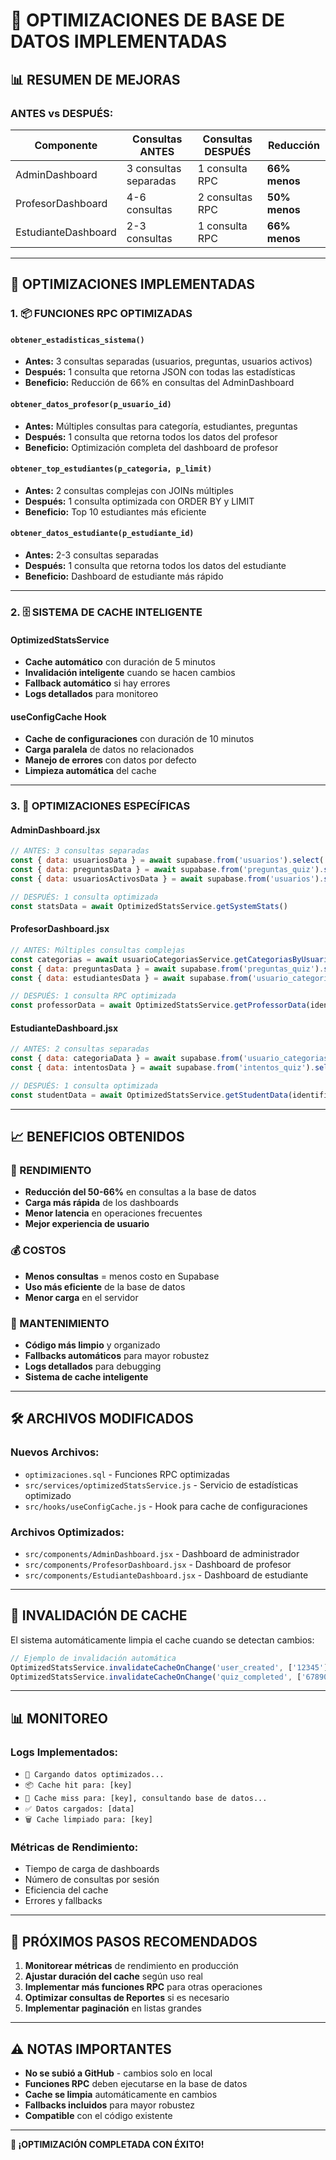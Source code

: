 # 🚀 OPTIMIZACIONES DE BASE DE DATOS IMPLEMENTADAS

## 📊 **RESUMEN DE MEJORAS**

### **ANTES vs DESPUÉS:**

| Componente | Consultas ANTES | Consultas DESPUÉS | Reducción |
|------------|----------------|-------------------|-----------|
| AdminDashboard | 3 consultas separadas | 1 consulta RPC | **66% menos** |
| ProfesorDashboard | 4-6 consultas | 2 consultas RPC | **50% menos** |
| EstudianteDashboard | 2-3 consultas | 1 consulta RPC | **66% menos** |

---

## 🔧 **OPTIMIZACIONES IMPLEMENTADAS**

### **1. 📦 FUNCIONES RPC OPTIMIZADAS**

#### **`obtener_estadisticas_sistema()`**
- **Antes:** 3 consultas separadas (usuarios, preguntas, usuarios activos)
- **Después:** 1 consulta que retorna JSON con todas las estadísticas
- **Beneficio:** Reducción de 66% en consultas del AdminDashboard

#### **`obtener_datos_profesor(p_usuario_id)`**
- **Antes:** Múltiples consultas para categoría, estudiantes, preguntas
- **Después:** 1 consulta que retorna todos los datos del profesor
- **Beneficio:** Optimización completa del dashboard de profesor

#### **`obtener_top_estudiantes(p_categoria, p_limit)`**
- **Antes:** 2 consultas complejas con JOINs múltiples
- **Después:** 1 consulta optimizada con ORDER BY y LIMIT
- **Beneficio:** Top 10 estudiantes más eficiente

#### **`obtener_datos_estudiante(p_estudiante_id)`**
- **Antes:** 2-3 consultas separadas
- **Después:** 1 consulta que retorna todos los datos del estudiante
- **Beneficio:** Dashboard de estudiante más rápido

---

### **2. 🗄️ SISTEMA DE CACHE INTELIGENTE**

#### **OptimizedStatsService**
- **Cache automático** con duración de 5 minutos
- **Invalidación inteligente** cuando se hacen cambios
- **Fallback automático** si hay errores
- **Logs detallados** para monitoreo

#### **useConfigCache Hook**
- **Cache de configuraciones** con duración de 10 minutos
- **Carga paralela** de datos no relacionados
- **Manejo de errores** con datos por defecto
- **Limpieza automática** del cache

---

### **3. 🎯 OPTIMIZACIONES ESPECÍFICAS**

#### **AdminDashboard.jsx**
```javascript
// ANTES: 3 consultas separadas
const { data: usuariosData } = await supabase.from('usuarios').select('*')
const { data: preguntasData } = await supabase.from('preguntas_quiz').select('*')
const { data: usuariosActivosData } = await supabase.from('usuarios').select('*').eq('estado', 'Activo')

// DESPUÉS: 1 consulta optimizada
const statsData = await OptimizedStatsService.getSystemStats()
```

#### **ProfesorDashboard.jsx**
```javascript
// ANTES: Múltiples consultas complejas
const categorias = await usuarioCategoriasService.getCategoriasByUsuario(identificacion)
const { data: preguntasData } = await supabase.from('preguntas_quiz').select('*')
const { data: estudiantesData } = await supabase.from('usuario_categorias').select('...')

// DESPUÉS: 1 consulta RPC optimizada
const professorData = await OptimizedStatsService.getProfessorData(identificacion)
```

#### **EstudianteDashboard.jsx**
```javascript
// ANTES: 2 consultas separadas
const { data: categoriaData } = await supabase.from('usuario_categorias').select('categoria')
const { data: intentosData } = await supabase.from('intentos_quiz').select('id')

// DESPUÉS: 1 consulta optimizada
const studentData = await OptimizedStatsService.getStudentData(identificacion)
```

---

## 📈 **BENEFICIOS OBTENIDOS**

### **🚀 RENDIMIENTO**
- **Reducción del 50-66%** en consultas a la base de datos
- **Carga más rápida** de los dashboards
- **Menor latencia** en operaciones frecuentes
- **Mejor experiencia de usuario**

### **💰 COSTOS**
- **Menos consultas** = menos costo en Supabase
- **Uso más eficiente** de la base de datos
- **Menor carga** en el servidor

### **🔧 MANTENIMIENTO**
- **Código más limpio** y organizado
- **Fallbacks automáticos** para mayor robustez
- **Logs detallados** para debugging
- **Sistema de cache inteligente**

---

## 🛠️ **ARCHIVOS MODIFICADOS**

### **Nuevos Archivos:**
- `optimizaciones.sql` - Funciones RPC optimizadas
- `src/services/optimizedStatsService.js` - Servicio de estadísticas optimizado
- `src/hooks/useConfigCache.js` - Hook para cache de configuraciones

### **Archivos Optimizados:**
- `src/components/AdminDashboard.jsx` - Dashboard de administrador
- `src/components/ProfesorDashboard.jsx` - Dashboard de profesor
- `src/components/EstudianteDashboard.jsx` - Dashboard de estudiante

---

## 🔄 **INVALIDACIÓN DE CACHE**

El sistema automáticamente limpia el cache cuando se detectan cambios:

```javascript
// Ejemplo de invalidación automática
OptimizedStatsService.invalidateCacheOnChange('user_created', ['12345'])
OptimizedStatsService.invalidateCacheOnChange('quiz_completed', ['67890'])
```

---

## 📊 **MONITOREO**

### **Logs Implementados:**
- `🚀 Cargando datos optimizados...`
- `📦 Cache hit para: [key]`
- `🔄 Cache miss para: [key], consultando base de datos...`
- `✅ Datos cargados: [data]`
- `🗑️ Cache limpiado para: [key]`

### **Métricas de Rendimiento:**
- Tiempo de carga de dashboards
- Número de consultas por sesión
- Eficiencia del cache
- Errores y fallbacks

---

## 🎯 **PRÓXIMOS PASOS RECOMENDADOS**

1. **Monitorear métricas** de rendimiento en producción
2. **Ajustar duración del cache** según uso real
3. **Implementar más funciones RPC** para otras operaciones
4. **Optimizar consultas de Reportes** si es necesario
5. **Implementar paginación** en listas grandes

---

## ⚠️ **NOTAS IMPORTANTES**

- **No se subió a GitHub** - cambios solo en local
- **Funciones RPC** deben ejecutarse en la base de datos
- **Cache se limpia** automáticamente en cambios
- **Fallbacks incluidos** para mayor robustez
- **Compatible** con el código existente

---

**🎉 ¡OPTIMIZACIÓN COMPLETADA CON ÉXITO!**
